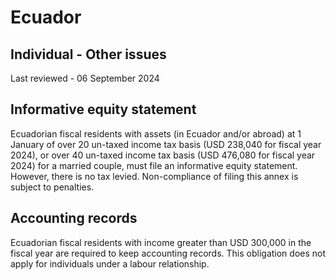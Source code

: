 # Ecuador
## Individual - Other issues
Last reviewed - 06 September 2024
## Informative equity statement
Ecuadorian fiscal residents with assets (in Ecuador and/or abroad) at 1 January of over 20 un-taxed income tax basis (USD 238,040 for fiscal year 2024), or over 40 un-taxed income tax basis (USD 476,080 for fiscal year 2024) for a married couple, must file an informative equity statement. However, there is no tax levied. Non-compliance of filing this annex is subject to penalties.
## Accounting records
Ecuadorian fiscal residents with income greater than USD 300,000 in the fiscal year are required to keep accounting records. This obligation does not apply for individuals under a labour relationship.
